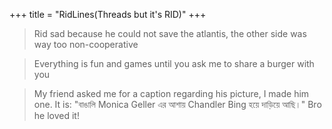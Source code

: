 +++
title = "RidLines(Threads but it's RID)"
+++

> Rid sad because he could not save the atlantis, the other side was way too non-cooperative

>Everything is fun and games until you ask me to share a burger with you

>My friend asked me for a caption regarding his picture, I made him one. It is: "বাঙালি Monica Geller এর আশায় Chandler Bing হয়ে দাড়িয়ে আছি।" Bro he loved it!

